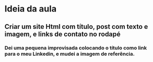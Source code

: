 # Ideia da aula

## Criar um site Html com título, post com texto e imagem, e links de contato no rodapé

### Dei uma pequena improvisada colocando o título como link para o meu Linkedin, e mudei a imagem de referência.
